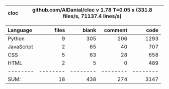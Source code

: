 cloc|github.com/AlDanial/cloc v 1.78  T=0.05 s (331.8 files/s, 71137.4 lines/s)
--- | ---

Language|files|blank|comment|code
:-------|-------:|-------:|-------:|-------:
Python|9|305|206|1293
JavaScript|2|65|40|707
CSS|5|63|28|658
HTML|2|5|0|489
--------|--------|--------|--------|--------
SUM:|18|438|274|3147
